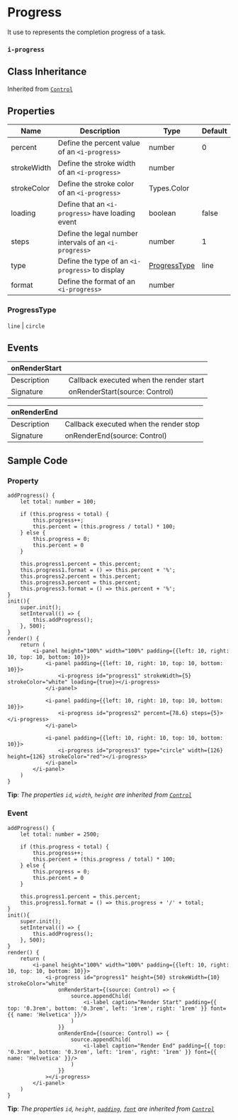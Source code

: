 # Progress

It use to represents the completion progress of a task.

### `i-progress`

## Class Inheritance
Inherited from [`Control`](components/Control/README.md)

## Properties

| Name            | Description                                            | Type        | Default |
| --------------- | -------------------------------------------------      | ----------  | ------- |
| percent         | Define the percent value of an `<i-progress>`          | number      | 0       |
| strokeWidth     | Define the stroke width  of an `<i-progress>`          | number      |         |
| strokeColor     | Define the stroke color of an `<i-progress>`           | Types.Color |         |
| loading         | Define that an `<i-progress>` have loading event       | boolean     | false   |
| steps           | Define the legal number intervals of an `<i-progress>` | number      | 1       |
| type            | Define the type of an `<i-progress>` to display        | [ProgressType](#progresstype) | line |
| format          | Define the format of an `<i-progress>`                 | number      |         |

### ProgressType
`line` \| `circle`

## Events

| **onRenderStart** |                                                |
| --------------    | ---------------------------------------------- |
| Description       | Callback executed when the render start        |
| Signature         | onRenderStart(source: Control)                 |

| **onRenderEnd** |                                                |
| --------------  | ---------------------------------------------- |
| Description     | Callback executed when the render stop         |
| Signature       | onRenderEnd(source: Control)                   |

## Sample Code

### Property
```typescript(components/Progress/samples/i-progress_1.tsx)
addProgress() {
    let total: number = 100;

    if (this.progress < total) {
        this.progress++;
        this.percent = (this.progress / total) * 100;
    } else {
        this.progress = 0;
        this.percent = 0
    }

    this.progress1.percent = this.percent;
    this.progress1.format = () => this.percent + '%';
    this.progress2.percent = this.percent;
    this.progress3.percent = this.percent;
    this.progress3.format = () => this.percent + '%';
}
init(){
    super.init();
    setInterval(() => {
        this.addProgress();
    }, 500);
}
render() {
    return (
        <i-panel height="100%" width="100%" padding={{left: 10, right: 10, top: 10, bottom: 10}}>
            <i-panel padding={{left: 10, right: 10, top: 10, bottom: 10}}>
                <i-progress id="progress1" strokeWidth={5} strokeColor="white" loading={true}></i-progress>
            </i-panel>
    
            <i-panel padding={{left: 10, right: 10, top: 10, bottom: 10}}>
                <i-progress id="progress2" percent={78.6} steps={5}></i-progress>
            </i-panel>
    
            <i-panel padding={{left: 10, right: 10, top: 10, bottom: 10}}>
                <i-progress id="progress3" type="circle" width={126} height={126} strokeColor="red"></i-progress>
            </i-panel>
        </i-panel>
    )
}
```
**Tip**: _The properties `id`, `width`, `height` are inherited from [`Control`](components/Control/README.md)_

### Event
```typescript(components/Progress/samples/i-progress_2.tsx)
addProgress() {
    let total: number = 2500;

    if (this.progress < total) {
        this.progress++;
        this.percent = (this.progress / total) * 100;
    } else {
        this.progress = 0;
        this.percent = 0
    }

    this.progress1.percent = this.percent;
    this.progress1.format = () => this.progress + '/' + total;
}
init(){
    super.init();
    setInterval(() => {
        this.addProgress();
    }, 500);
}
render() {
    return (
        <i-panel height="100%" width="100%" padding={{left: 10, right: 10, top: 10, bottom: 10}}>
            <i-progress id="progress1" height={50} strokeWidth={10} strokeColor="white"
                onRenderStart={(source: Control) => {
                    source.appendChild(
                        <i-label caption="Render Start" padding={{ top: '0.3rem', bottom: '0.3rem', left: '1rem', right: '1rem' }} font={{ name: 'Helvetica' }}/>
                    )
                }}
                onRenderEnd={(source: Control) => {
                    source.appendChild(
                        <i-label caption="Render End" padding={{ top: '0.3rem', bottom: '0.3rem', left: '1rem', right: '1rem' }} font={{ name: 'Helvetica' }}/>
                    )
                }}
            ></i-progress>
        </i-panel>
    )
}
```
**Tip**: _The properties `id`, `height`, [`padding`](components/customdatatype/README.md#ispace), [`font`](components/customdatatype/README.md#ifont) are inherited from [`Control`](components/Control/README.md)_